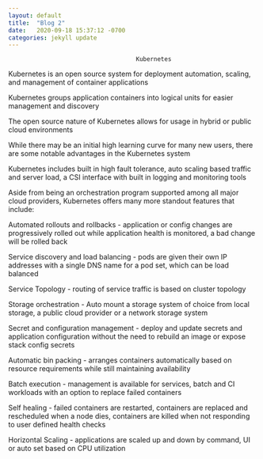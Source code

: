 ```yaml
---
layout: default
title:  "Blog 2"
date:   2020-09-18 15:37:12 -0700
categories: jekyll update
---
```


                                        Kubernetes



Kubernetes is an open source system for deployment automation, scaling, and management of container applications

Kubernetes groups application containers into logical units for easier management and discovery

The open source nature of Kubernetes allows for usage in hybrid or public cloud environments

While there may be an initial high learning curve for many new users, there are some notable advantages in the Kubernetes system

Kubernetes includes built in high fault tolerance, auto scaling based traffic and server load, a CSI interface with built in logging and monitoring tools

Aside from being an orchestration program supported among all major cloud providers, Kubernetes offers many more standout features that include:




Automated rollouts and rollbacks - application or config changes are progressively rolled out while application health is monitored, a bad change will be rolled back


Service discovery and load balancing - pods are given their own IP addresses with a single DNS name for a pod set, which can be load balanced


Service Topology - routing of service traffic is based on cluster topology


Storage orchestration - Auto mount a storage system of choice from local storage, a public cloud provider or a network storage system 


Secret and configuration management - deploy and update secrets and application configuration without the need to rebuild an image or expose stack config secrets 


Automatic bin packing - arranges containers automatically based on resource requirements while still maintaining availability 


Batch execution - management is available for services, batch and CI workloads with an option to replace failed containers


Self healing - failed containers are restarted, containers are replaced and rescheduled when a node dies, containers are killed when not responding to user defined health checks


Horizontal Scaling - applications are scaled up and down by command, UI or auto set based on CPU utilization
